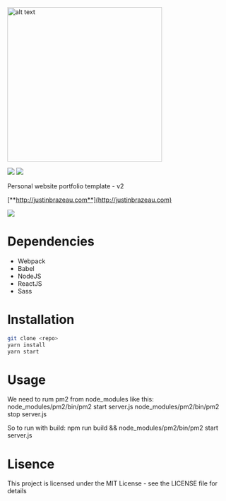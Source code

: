 <img src="https://cdn.rawgit.com/brz0/folio-v11/master/src/img/logo-dark.svg" alt="alt text" width="350">

<img src="https://img.shields.io/npm/l/express.svg"> <img src="https://img.shields.io/david/strongloop/express.svg">

Personal website portfolio template - v2

[**http://justinbrazeau.com**](http://justinbrazeau.com)


<img src="http://i.imgur.com/XVKqNQF.jpg">

# Dependencies

* Webpack
* Babel
* NodeJS
* ReactJS
* Sass

# Installation

```bash
git clone <repo>
yarn install
yarn start
```

# Usage
We need to rum pm2 from node_modules like this:
node_modules/pm2/bin/pm2 start server.js
node_modules/pm2/bin/pm2 stop server.js

So to run with build:
npm run build && node_modules/pm2/bin/pm2 start server.js

# Lisence

This project is licensed under the MIT License - see the LICENSE file for details
